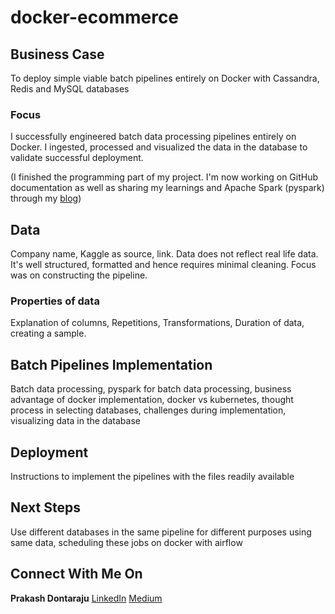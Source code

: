 # docker-ecommerce

## Business Case

To deploy simple viable batch pipelines entirely on Docker with Cassandra, Redis and MySQL databases
 
### Focus

I successfully engineered batch data processing pipelines entirely on Docker. I ingested, processed and visualized the data in the database to validate successful deployment.

(I finished the programming part of my project. I'm now working on GitHub documentation as well as sharing my learnings and Apache Spark (pyspark) through my [blog](https://bit.ly/PrakashDontarajuMedium))

## Data

Company name, Kaggle as source, link. Data does not reflect real life data. It's well structured, formatted and hence requires minimal cleaning. Focus was on constructing the pipeline.

### Properties of data

Explanation of columns, Repetitions, Transformations, Duration of data, creating a sample.

## Batch Pipelines Implementation

Batch data processing, pyspark for batch data processing, business advantage of docker implementation, docker vs kubernetes, thought process in selecting databases, challenges during implementation, visualizing data in the database

## Deployment

Instructions to implement the pipelines with the files readily available

## Next Steps

Use different databases in the same pipeline for different purposes using same data, scheduling these jobs on docker with airflow

## Connect With Me On
**Prakash Dontaraju** [LinkedIn](https://bit.ly/PrakashDontarajuLinkedIn) [Medium](https://bit.ly/PrakashDontarajuMedium)
